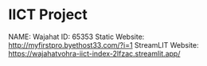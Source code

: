 # IICT Project
NAME: Wajahat
ID: 65353
Static Website: http://myfirstpro.byethost33.com/?i=1
StreamLIT Website:  
https://wajahatvohra-iict-index-2lfzac.streamlit.app/
